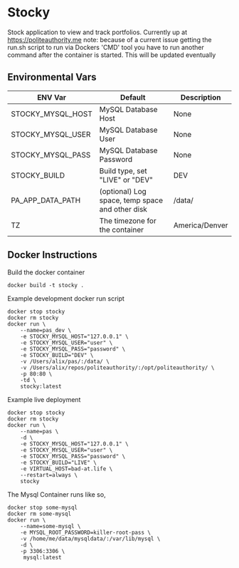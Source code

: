 # Stocky
Stock application to view and track portfolios. Currently up at https://politeauthority.me
note: because of a current issue getting the run.sh script to run via Dockers 'CMD' tool you have to run another command after the container is started.
This will be updated eventually


## Environmental Vars
ENV Var | Default | Description
--- | --- | ---
STOCKY_MYSQL_HOST | MySQL Database Host | None
STOCKY_MYSQL_USER | MySQL Database User | None
STOCKY_MYSQL_PASS | MySQL Database Password | None
STOCKY_BUILD | Build type, set "LIVE" or "DEV"| DEV
PA_APP_DATA_PATH | (optional) Log space, temp space and other disk | /data/
TZ | The timezone for the container | America/Denver

## Docker Instructions
Build the docker container
```
docker build -t stocky .
```

Example development docker run script
```
docker stop stocky
docker rm stocky
docker run \
    --name=pas_dev \
    -e STOCKY_MYSQL_HOST="127.0.0.1" \
    -e STOCKY_MYSQL_USER="user" \
    -e STOCKY_MYSQL_PASS="password" \
    -e STOCKY_BUILD="DEV" \
    -v /Users/alix/pas/:/data/ \
    -v /Users/alix/repos/politeauthority/:/opt/politeauthority/ \
    -p 80:80 \
    -td \
    stocky:latest
```

Example live deployment
```
docker stop stocky
docker rm stocky
docker run \
    --name=pas \
    -d \
    -e STOCKY_MYSQL_HOST="127.0.0.1" \
    -e STOCKY_MYSQL_USER="user" \
    -e STOCKY_MYSQL_PASS="password" \
    -e STOCKY_BUILD="LIVE" \
    -e VIRTUAL_HOST=bad-at.life \
    --restart=always \
    stocky
```

The Mysql Container runs like so,
```
docker stop some-mysql
docker rm some-mysql
docker run \
    --name=some-mysql \
    -e MYSQL_ROOT_PASSWORD=killer-root-pass \
    -v /home/me/data/mysqldata/:/var/lib/mysql \
    -d \
    -p 3306:3306 \
     mysql:latest
```
